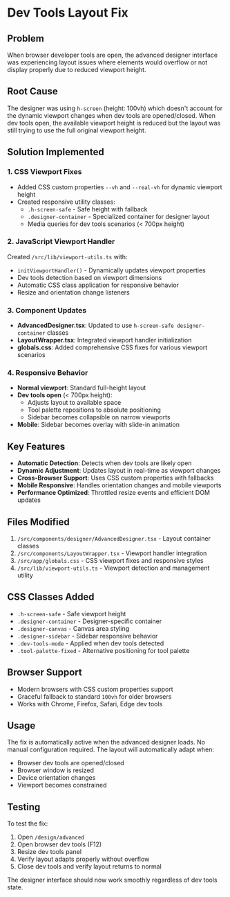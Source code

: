 # Dev Tools Layout Fix

## Problem
When browser developer tools are open, the advanced designer interface was experiencing layout issues where elements would overflow or not display properly due to reduced viewport height.

## Root Cause
The designer was using `h-screen` (height: 100vh) which doesn't account for the dynamic viewport changes when dev tools are opened/closed. When dev tools open, the available viewport height is reduced but the layout was still trying to use the full original viewport height.

## Solution Implemented

### 1. CSS Viewport Fixes
- Added CSS custom properties `--vh` and `--real-vh` for dynamic viewport height
- Created responsive utility classes:
  - `.h-screen-safe` - Safe height with fallback
  - `.designer-container` - Specialized container for designer layout
  - Media queries for dev tools scenarios (< 700px height)

### 2. JavaScript Viewport Handler
Created `/src/lib/viewport-utils.ts` with:
- `initViewportHandler()` - Dynamically updates viewport properties
- Dev tools detection based on viewport dimensions
- Automatic CSS class application for responsive behavior
- Resize and orientation change listeners

### 3. Component Updates
- **AdvancedDesigner.tsx**: Updated to use `h-screen-safe designer-container` classes
- **LayoutWrapper.tsx**: Integrated viewport handler initialization
- **globals.css**: Added comprehensive CSS fixes for various viewport scenarios

### 4. Responsive Behavior
- **Normal viewport**: Standard full-height layout
- **Dev tools open** (< 700px height): 
  - Adjusts layout to available space
  - Tool palette repositions to absolute positioning
  - Sidebar becomes collapsible on narrow viewports
- **Mobile**: Sidebar becomes overlay with slide-in animation

## Key Features
- **Automatic Detection**: Detects when dev tools are likely open
- **Dynamic Adjustment**: Updates layout in real-time as viewport changes
- **Cross-Browser Support**: Uses CSS custom properties with fallbacks
- **Mobile Responsive**: Handles orientation changes and mobile viewports
- **Performance Optimized**: Throttled resize events and efficient DOM updates

## Files Modified
1. `/src/components/designer/AdvancedDesigner.tsx` - Layout container classes
2. `/src/components/LayoutWrapper.tsx` - Viewport handler integration  
3. `/src/app/globals.css` - CSS viewport fixes and responsive styles
4. `/src/lib/viewport-utils.ts` - Viewport detection and management utility

## CSS Classes Added
- `.h-screen-safe` - Safe viewport height
- `.designer-container` - Designer-specific container
- `.designer-canvas` - Canvas area styling
- `.designer-sidebar` - Sidebar responsive behavior
- `.dev-tools-mode` - Applied when dev tools detected
- `.tool-palette-fixed` - Alternative positioning for tool palette

## Browser Support
- Modern browsers with CSS custom properties support
- Graceful fallback to standard `100vh` for older browsers
- Works with Chrome, Firefox, Safari, Edge dev tools

## Usage
The fix is automatically active when the advanced designer loads. No manual configuration required. The layout will automatically adapt when:
- Browser dev tools are opened/closed
- Browser window is resized
- Device orientation changes
- Viewport becomes constrained

## Testing
To test the fix:
1. Open `/design/advanced`
2. Open browser dev tools (F12)
3. Resize dev tools panel
4. Verify layout adapts properly without overflow
5. Close dev tools and verify layout returns to normal

The designer interface should now work smoothly regardless of dev tools state.